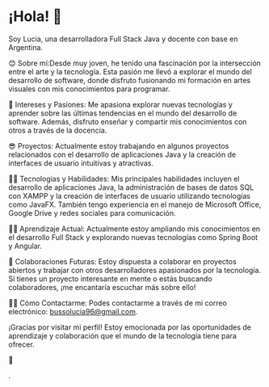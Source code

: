 # ¡Hola! 👋

Soy Lucia, una desarrolladora Full Stack Java y docente con base en Argentina.

😊 Sobre mí:Desde muy joven, he tenido una fascinación por la intersección entre el arte y la tecnología.
Esta pasión me llevó a explorar el mundo del desarrollo de software, donde disfruto fusionando mi formación
en artes visuales con mis conocimientos para programar.

👀 Intereses y Pasiones: Me apasiona explorar nuevas tecnologías y aprender sobre las últimas tendencias 
en el mundo del desarrollo de software. 
Además, disfruto enseñar y compartir mis conocimientos con otros a través de la docencia.

😎 Proyectos: Actualmente estoy trabajando en algunos proyectos relacionados con el desarrollo de aplicaciones Java
y la creación de interfaces de usuario intuitivas y atractivas.

👩‍💻 Tecnologías y Habilidades: Mis principales habilidades incluyen el desarrollo de aplicaciones Java, la administración de bases de datos
SQL con XAMPP y la creación de interfaces de usuario utilizando tecnologías como JavaFX. 
También tengo experiencia en el manejo de Microsoft Office, Google Drive y redes sociales para comunicación.

🤝🏼 Aprendizaje Actual: Actualmente estoy ampliando mis conocimientos en el desarrollo Full Stack y explorando nuevas tecnologías como Spring Boot y Angular.

🚀 Colaboraciones Futuras: Estoy dispuesta a colaborar en proyectos abiertos y trabajar con otros desarrolladores apasionados por la tecnología. 
Si tienes un proyecto interesante en mente o estás buscando colaboradores, ¡me encantaría escuchar más sobre ello!

🤳🏼 Cómo Contactarme: Podes contactarme a través de mi correo electrónico: bussolucia96@gmail.com.

¡Gracias por visitar mi perfil! Estoy emocionada por las oportunidades de aprendizaje y colaboración que el mundo de la tecnología tiene para ofrecer.

🌈

.
